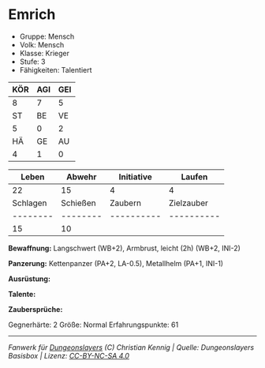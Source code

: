 # Emrich  
- Gruppe: Mensch  
- Volk: Mensch  
- Klasse: Krieger  
- Stufe: 3  
- Fähigkeiten: Talentiert  


| KÖR | AGI | GEI |  
| --- | --- | --- |  
| 8   | 7   | 5   |
| ST  | BE  | VE  |  
| 5   | 0   | 2   |
| HÄ  | GE  | AU  |  
| 4   | 1   | 0   |


| Leben    | Abwehr   | Initiative | Laufen     |
| -------- | -------- | ---------- | ---------- |
| 22       | 15       | 4          | 4          |
| Schlagen | Schießen | Zaubern    | Zielzauber |
| -------- | -------- | ---------- | ---------- |
| 15       | 10       |            |            |

**Bewaffnung:**
Langschwert (WB+2), Armbrust, leicht (2h) (WB+2, INI-2)

**Panzerung:**
Kettenpanzer (PA+2, LA-0.5), Metallhelm (PA+1, INI-1)

**Ausrüstung:**


**Talente:**


**Zaubersprüche:**


Gegnerhärte: 2
Größe: Normal
Erfahrungspunkte: 61



___
*Fanwerk für [Dungeonslayers](https://www.dungeonslayers.net/) (C) Christian Kennig | Quelle: Dungeonslayers Basisbox | Lizenz: [CC-BY-NC-SA 4.0](https://creativecommons.org/licenses/by-nc-sa/4.0/deed.de)*